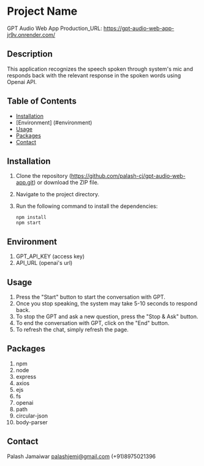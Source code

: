 # Project Name

GPT Audio Web App
Production_URL: https://gpt-audio-web-app-jr9v.onrender.com/

## Description

This application recognizes the speech spoken through system's mic and responds back with the relevant response in the spoken words using Openai API.

## Table of Contents

- [Installation](#installation)
- [Environment] (#environment)
- [Usage](#usage)
- [Packages](#packages)
- [Contact](#contact)

## Installation

1. Clone the repository (https://github.com/palash-cj/gpt-audio-web-app.git) or download the ZIP file.
2. Navigate to the project directory.
3. Run the following command to install the dependencies:

   ```shell
   npm install
   npm start 

## Environment

1. GPT_API_KEY (access key)
2. API_URL (openai's url)

## Usage

1. Press the "Start" button to start the conversation with GPT.
2. Once you stop speaking, the system may take 5-10 seconds to respond back.
3. To stop the GPT and ask a new question, press the "Stop & Ask" button.
4. To end the conversation with GPT, click on the "End" button.
5. To refresh the chat, simply refresh the page.

## Packages

1. npm
2. node
3. express
4. axios
5. ejs
6. fs
7. openai
8. path
9. circular-json
10. body-parser

## Contact

Palash Jamaiwar
palashjemi@gmail.com
(+91)8975021396